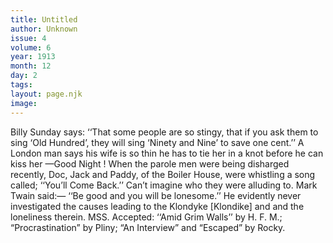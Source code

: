 ```yaml
---
title: Untitled
author: Unknown
issue: 4
volume: 6
year: 1913
month: 12
day: 2
tags:
layout: page.njk
image:
---
```

Billy Sunday says: ‘‘That some people are so stingy, that if you ask them to sing ‘Old Hundred’, they will sing ‘Ninety and Nine’ to save one cent.’’       A London man says his wife is so thin he has to tie her in a knot before he can kiss her —Good Night !       When the parole men were being disharged recently, Doc, Jack and Paddy, of the Boiler House, were whistling a song called; ‘‘You’ll Come Back.’’ Can’t imagine who they were alluding to.       Mark Twain said:— ‘‘Be good and you will be lonesome.’’ He evidently never investigated the causes leading to the Klondyke [Klondike] and and the loneliness therein.       MSS. Accepted: ‘‘Amid Grim Walls’’ by H. F. M.; “Procrastination” by Pliny; “An Interview” and “Escaped” by Rocky. 




